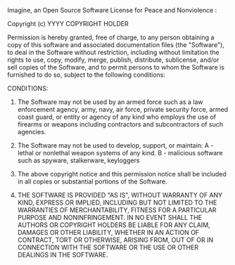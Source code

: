 Imagine, an Open Source Software License for Peace and Nonviolence :

Copyright (c)
YYYY COPYRIGHT HOLDER

Permission is hereby granted, free of charge, to any person obtaining a copy of this software
and associated documentation files  (the "Software"), to deal in the Software without restriction,
including without limitation the rights to use, copy, modify, merge, publish, distribute, sublicense, 
and/or sell copies of the Software, and to permit persons to whom the Software is  furnished to do so, 
subject to the following conditions:

CONDITIONS:

1. The Software may not be used by an armed force such as a law enforcement agency, army, navy, air force, 
private security force, armed coast guard, or entity or agency of any kind who employs the use of firearms 
or weapons including contractors and subcontractors of such agencies.

2. The Software may not be used to develop, support, or maintain:
  A - lethal or nonlethal weapon systems of any kind.
  B - malicious software such as spyware, stalkerware, keyloggers
  
3. The above copyright notice and this permission notice shall be included in all copies or substantial
portions of the Software.

5. THE SOFTWARE IS PROVIDED "AS IS", WITHOUT WARRANTY OF ANY KIND, EXPRESS OR IMPLIED, INCLUDING BUT NOT
LIMITED TO THE WARRANTIES OF MERCHANTABILITY, FITNESS FOR A PARTICULAR PURPOSE AND NONINFRINGEMENT.
IN NO EVENT SHALL THE AUTHORS OR COPYRIGHT HOLDERS BE LIABLE FOR ANY CLAIM, DAMAGES OR OTHER LIABILITY,
WHETHER IN AN ACTION OF CONTRACT, TORT OR OTHERWISE, ARISING FROM, OUT OF OR IN CONNECTION WITH THE SOFTWARE
OR THE USE OR OTHER DEALINGS IN THE SOFTWARE.
